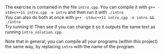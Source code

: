 The exercise is contained in the file `intro.cpp`.
You can compile it with
`g++ -std=c++11 intro.cpp -o intro`
and then run it with
`./intro`  
You can also do both at once with
`g++ -std=c++11 intro.cpp -o intro && ./intro`  
Try running it!
Then see if you can change it so it outputs the same text as running `intro_solution.cpp`.

Note that in general,
you can compile all your programs (within this project) the same way,
by replacing `intro` with the name of the program.
